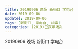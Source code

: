 ```yaml
---
title: 20190906 晚场 新街口 学电台
date: 2019-09-06
updated: 2019-09-06
tags: [新街口, 学电台, 相声]
categories: (2019)己亥年场次
---
```

20190906 晚场 新街口 学电台